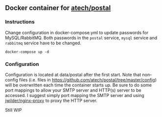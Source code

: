 ## Docker container for [atech/postal](https://github.com/atech/postal)

### Instructions
Change configuration in docker-compose.yml to update passwords for MySQL/RabbitMQ.
Both passwords in the `postal` service, `mysql` service and `rabbitmq` service have to be changed.

```
docker-compose up -d
```
### Configuration
Configuration is located at data/postal after the first start. Note that non-config files (i.e. files in https://github.com/atech/postal/tree/master/config) will be overwritten each time the container starts up.
Be sure to do some port mappings to allow your SMTP server and HTTP(s) server to be accessed. I suggest simply port mapping the SMTP server and using [jwilder/nginx-proxy](https://github.com/jwilder/nginx-proxy) to proxy the HTTP server.

Still WIP
